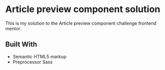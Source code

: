 # Article preview component solution

This is my solution to the Article preview component challenge frontend mentor.   



## Built With
- Semantic HTML5 markup
- Preprocessor Sass




